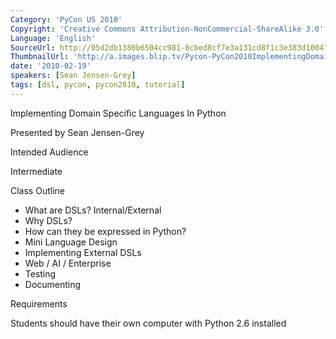 ```yaml
---
Category: 'PyCon US 2010'
Copyright: 'Creative Commons Attribution-NonCommercial-ShareAlike 3.0'
Language: 'English'
SourceUrl: http://05d2db1380b6504cc981-8cbed8cf7e3a131cd8f1c3e383d10041.r93.cf2.rackcdn.com/pycon-us-2010/251_implementing-domain-specific-languages-in-python.m4v
ThumbnailUrl: 'http://a.images.blip.tv/Pycon-PyCon2010ImplementingDomainSpecificLanguagesInPython841-952.jpg'
date: '2010-02-19'
speakers: [Sean Jensen-Grey]
tags: [dsl, pycon, pycon2010, tutorial]
---
```

Implementing Domain Specific Languages In Python

Presented by Sean Jensen-Grey

Intended Audience

Intermediate

Class Outline

  * What are DSLs? Internal/External 
  * Why DSLs? 
  * How can they be expressed in Python? 
  * Mini Language Design 
  * Implementing External DSLs 
  * Web / AI / Enterprise 
  * Testing 
  * Documenting 

Requirements

Students should have their own computer with Python 2.6 installed

